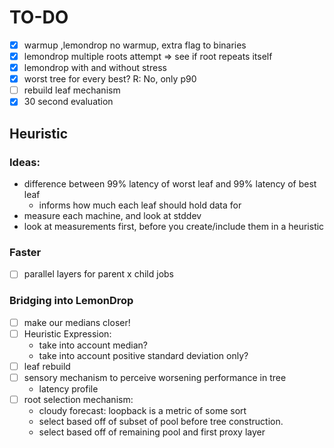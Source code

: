 # TO-DO

- [X] warmup ,lemondrop no warmup, extra flag to binaries
- [X] lemondrop multiple roots attempt => see if root repeats itself
- [X] lemondrop with and without stress
- [X] worst tree for every best? R: No, only p90
- [ ] rebuild leaf mechanism
- [X] 30 second evaluation

## Heuristic

### Ideas:
- difference between 99% latency of worst leaf and 99% latency of best leaf
    - informs how much each leaf should hold data for
- measure each machine, and look at stddev 
- look at measurements first, before you create/include them in a heuristic

### Faster 
- [ ] parallel layers for parent x child jobs

### Bridging into LemonDrop
- [ ] make our medians closer!
- [ ] Heuristic Expression: 
    - take into account median? 
    - take into account positive standard deviation only?
- [ ] leaf rebuild 
- [ ] sensory mechanism to perceive worsening performance in tree 
    - latency profile
- [ ] root selection mechanism: 
    - cloudy forecast: loopback is a metric of some sort
    - select based off of subset of pool before tree construction.
    - select based off of remaining pool and first proxy layer
